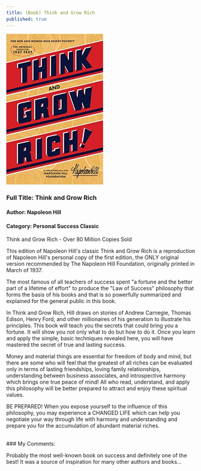 ```yaml
---
title: (Book) Think and Grow Rich
published: true
---
```


[<img src="/assets/thinkandgrowrich_book.jpg">](https://www.amazon.com/Think-Grow-Rich-Publication-Foundation-ebook/dp/B07P896HSJ/ref=sr_1_1?dchild=1&keywords=think+%26+grow+rich+original&qid=1632985183&s=digital-text&sr=1-1)

### Full Title: Think and Grow Rich
#### Author: Napoleon Hill
#### Category: Personal Success Classic

Think and Grow Rich - Over 80 Million Copies Sold

This edition of Napoleon Hill's classic Think and Grow Rich is a reproduction of Napoleon Hill's personal copy of the first edition, the ONLY original version recommended by The Napoleon Hill Foundation, originally printed in March of 1937.

The most famous of all teachers of success spent "a fortune and the better part of a lifetime of effort" to produce the "Law of Success" philosophy that forms the basis of his books and that is so powerfully summarized and explained for the general public in this book.

In Think and Grow Rich, Hill draws on stories of Andrew Carnegie, Thomas Edison, Henry Ford, and other millionaires of his generation to illustrate his principles. This book will teach you the secrets that could bring you a fortune. It will show you not only what to do but how to do it. Once you learn and apply the simple, basic techniques revealed here, you will have mastered the secret of true and lasting success.

Money and material things are essential for freedom of body and mind, but there are some who will feel that the greatest of all riches can be evaluated only in terms of lasting friendships, loving family relationships, understanding between business associates, and introspective harmony which brings one true peace of mind! All who read, understand, and apply this philosophy will be better prepared to attract and enjoy these spiritual values.

BE PREPARED! When you expose yourself to the influence of this philosophy, you may experience a CHANGED LIFE which can help you negotiate your way through life with harmony and understanding and prepare you for the accumulation of abundant material riches.

<br>
### My Comments:

Probably the most well-known book on success and definitely one of the best! It was a source of inspiration for many other authors and books...
